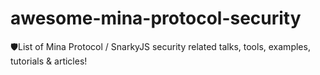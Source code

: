 # awesome-mina-protocol-security
🛡List of Mina Protocol / SnarkyJS security related talks, tools, examples, tutorials &amp; articles!
